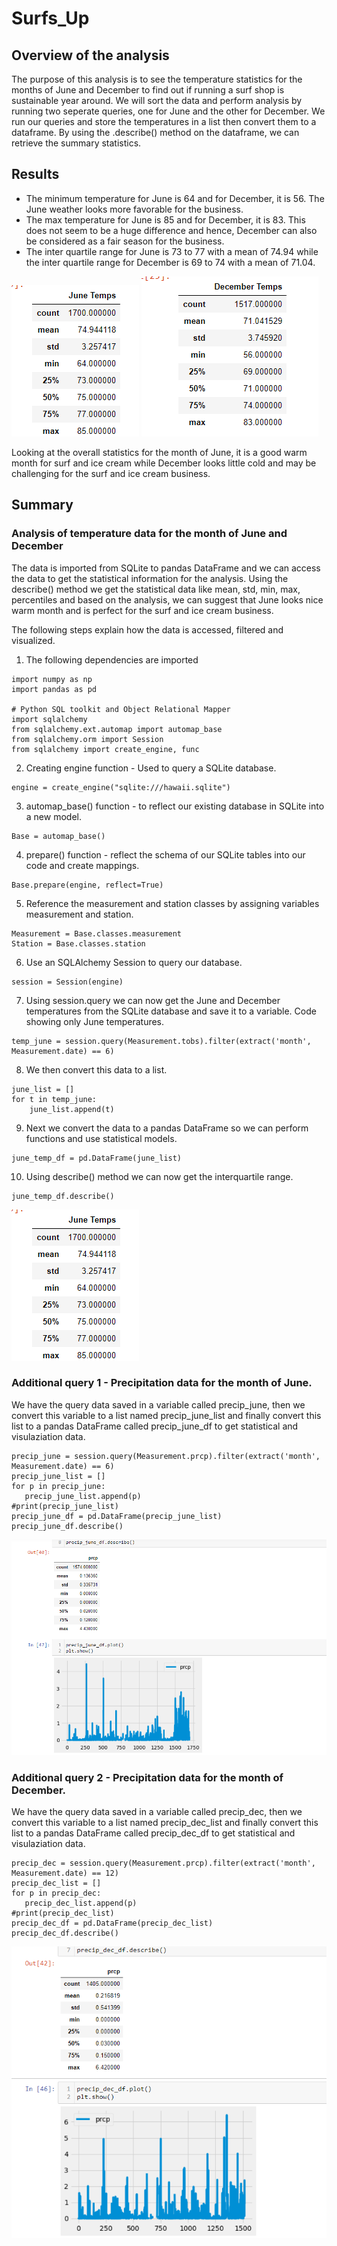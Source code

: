 # Surfs_Up
## Overview of the analysis

The purpose of this analysis is to see the temperature statistics for the months of June and December to find out if running a surf shop is sustainable year around. We will sort the data and perform analysis by running two seperate queries, one for June and the other for December. We run our queries and store the temperatures in a list then convert them to a dataframe. By using the .describe() method on the dataframe, we can retrieve the summary statistics.

## Results

* The minimum temperature for June is 64 and for December, it is 56. The June weather looks more favorable for the business.
* The max temperature for June is 85 and for December, it is 83. This does not seem to be a huge difference and hence, December can also be considered as a fair season for the business.
* The inter quartile range for June is 73 to 77 with a mean of 74.94 while the inter quartile range for December is 69 to 74 with a mean of 71.04.


![Image](https://github.com/Vaishali715/surfs_up/blob/main/Resources/june_temps.png)
![Image](https://github.com/Vaishali715/surfs_up/blob/main/Resources/dec_temps.png)

Looking at the overall statistics for the month of June, it is a good warm month for surf and ice cream while December looks little cold and may be challenging for the surf and ice cream business.

## Summary

### Analysis of temperature data for the month of June and December

The data is imported from SQLite to pandas DataFrame and we can access the data to get the statistical information for the analysis. Using the describe() method we get the statistical data like mean, std, min, max, percentiles and based on the analysis, we can suggest that June looks nice warm month and is perfect for the surf and ice cream business.

The following steps explain how the data is accessed, filtered and visualized.
1. The following dependencies are imported

```
import numpy as np
import pandas as pd

# Python SQL toolkit and Object Relational Mapper
import sqlalchemy
from sqlalchemy.ext.automap import automap_base
from sqlalchemy.orm import Session
from sqlalchemy import create_engine, func
```

2. Creating engine function - Used to query a SQLite database.
```
engine = create_engine("sqlite:///hawaii.sqlite")
```
3. automap_base() function - to reflect our existing database in SQLite into a new model.
```
Base = automap_base()
```
4. prepare() function - reflect the schema of our SQLite tables into our code and create mappings.
```
Base.prepare(engine, reflect=True)
```
5. Reference the measurement and station classes by assigning variables measurement and station.
```
Measurement = Base.classes.measurement
Station = Base.classes.station
```
6. Use an SQLAlchemy Session to query our database.
```
session = Session(engine)
```
7. Using session.query we can now get the June and December temperatures from the SQLite database and save it to a variable. Code showing only June temperatures.
```
temp_june = session.query(Measurement.tobs).filter(extract('month', Measurement.date) == 6)
```
8. We then convert this data to a list.
```
june_list = []
for t in temp_june:
    june_list.append(t)
```
9. Next we convert the data to a pandas DataFrame so we can perform functions and use statistical models.
```
june_temp_df = pd.DataFrame(june_list)
```
10. Using describe() method we can now get the interquartile range.
```
june_temp_df.describe()
```

![Image](https://github.com/Vaishali715/surfs_up/blob/main/Resources/june_temps.png)

### Additional query 1 - Precipitation data for the month of June.
We have the query data saved in a variable called precip_june, then we convert this variable to a list named precip_june_list and finally convert this list to a pandas DataFrame called precip_june_df to get statistical and visulaziation data.

```
precip_june = session.query(Measurement.prcp).filter(extract('month', Measurement.date) == 6)
precip_june_list = []
for p in precip_june:
   precip_june_list.append(p)
#print(precip_june_list)
precip_june_df = pd.DataFrame(precip_june_list)
precip_june_df.describe()
```

![Image](https://github.com/Vaishali715/surfs_up/blob/main/Resources/june_prcip.png)

### Additional query 2 - Precipitation data for the month of December.
We have the query data saved in a variable called precip_dec, then we convert this variable to a list named precip_dec_list and finally convert this list to a pandas DataFrame called precip_dec_df to get statistical and visulaziation data.

```
precip_dec = session.query(Measurement.prcp).filter(extract('month', Measurement.date) == 12)
precip_dec_list = []
for p in precip_dec:
   precip_dec_list.append(p)
#print(precip_dec_list)
precip_dec_df = pd.DataFrame(precip_dec_list)
precip_dec_df.describe()
```

![Image](https://github.com/Vaishali715/surfs_up/blob/main/Resources/dec_prcip.png)

